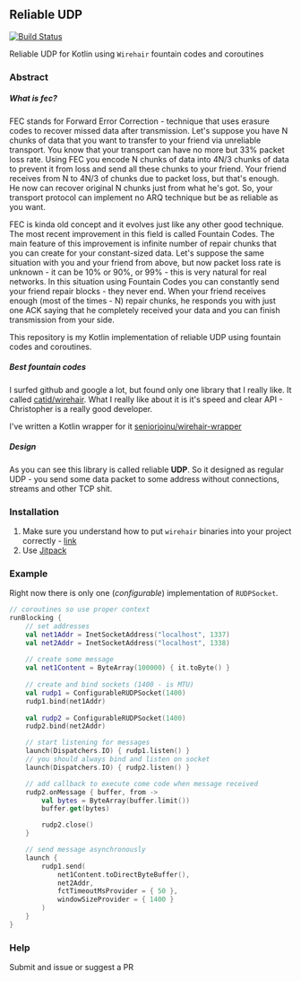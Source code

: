 ## Reliable UDP

[![Build Status](https://travis-ci.com/seniorjoinu/reliable-udp.svg?branch=master)](https://travis-ci.com/seniorjoinu/reliable-udp)

Reliable UDP for Kotlin using `Wirehair` fountain codes and coroutines

### Abstract

##### What is fec?
FEC stands for Forward Error Correction - technique that uses erasure codes to recover missed data after transmission.
Let's suppose you have N chunks of data that you want to transfer to your friend via unreliable transport. You know that
your transport can have no more but 33% packet loss rate. Using FEC you encode N chunks of data into 4N/3 chunks of data
to prevent it from loss and send all these chunks to your friend. Your friend receives from N to 4N/3 of chunks due to
packet loss, but that's enough. He now can recover original N chunks just from what he's got. So, your transport protocol
can implement no ARQ technique but be as reliable as you want.

FEC is kinda old concept and it evolves just like any other good technique. The most recent improvement in this field is
called Fountain Codes. The main feature of this improvement is infinite number of repair chunks that you can create for
your constant-sized data. Let's suppose the same situation with you and your friend from above, but now packet loss rate
is unknown - it can be 10% or 90%, or 99% - this is very natural for real networks. In this situation using Fountain Codes 
you can constantly send your friend repair blocks - they never end. When your friend receives enough (most of the times - N)
repair chunks, he responds you with just one ACK saying that he completely received your data and you can finish transmission
from your side.

This repository is my Kotlin implementation of reliable UDP using fountain codes and coroutines.

##### Best fountain codes
I surfed github and google a lot, but found only one library that I really like. 
It called [catid/wirehair](https://github.com/catid/wirehair).
What I really like about it is it's speed and clear API - Christopher is a really good developer.

I've written a Kotlin wrapper for it [seniorjoinu/wirehair-wrapper](https://github.com/seniorjoinu/wirehair-wrapper)

##### Design
As you can see this library is called reliable **UDP**. So it designed as regular UDP - you send some data packet to some
address without connections, streams and other TCP shit.

### Installation
1. Make sure you understand how to put `wirehair` binaries into your project correctly - [link](https://github.com/seniorjoinu/wirehair-wrapper#details)
2. Use [Jitpack](https://jitpack.io/)

### Example
Right now there is only one (*configurable*) implementation of `RUDPSocket`.
```kotlin
// coroutines so use proper context
runBlocking {
    // set addresses
    val net1Addr = InetSocketAddress("localhost", 1337)
    val net2Addr = InetSocketAddress("localhost", 1338)
    
    // create some message
    val net1Content = ByteArray(100000) { it.toByte() }
    
    // create and bind sockets (1400 - is MTU)
    val rudp1 = ConfigurableRUDPSocket(1400)
    rudp1.bind(net1Addr)
    
    val rudp2 = ConfigurableRUDPSocket(1400)
    rudp2.bind(net2Addr)

    // start listening for messages
    launch(Dispatchers.IO) { rudp1.listen() }
    // you should always bind and listen on socket
    launch(Dispatchers.IO) { rudp2.listen() }

    // add callback to execute come code when message received
    rudp2.onMessage { buffer, from ->
        val bytes = ByteArray(buffer.limit())
        buffer.get(bytes)

        rudp2.close()
    }

    // send message asynchronously
    launch {
        rudp1.send(
            net1Content.toDirectByteBuffer(),
            net2Addr,
            fctTimeoutMsProvider = { 50 },
            windowSizeProvider = { 1400 }
        )
    }
}
```

### Help
Submit and issue or suggest a PR
